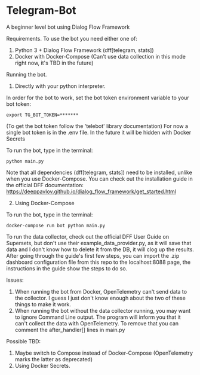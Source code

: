 # Telegram-Bot
A beginner level bot using Dialog Flow Framework

Requirements. 
To use the bot you need either one of: 
1. Python 3 + Dialog Flow Framework (dff[telegram, stats])
2. Docker with Docker-Compose (Can't use data collection in this mode right now, it's TBD in the future)

Running the bot.
1. Directly with your python interpreter.

In order for the bot to work, set the bot token environment variable to your bot token:
```commandline
export TG_BOT_TOKEN=*******
```
(To get the bot token follow the 'telebot' library documentation)
For now a single bot token is in the .env file. In the future it will be hidden with Docker Secrets

To run the bot, type in the terminal:
```commandline
python main.py
```
Note that all dependencies (dff[telegram, stats]) need to be installed, unlike when you use Docker-Compose.
You can check out the installation guide in the official DFF documentation:
https://deeppavlov.github.io/dialog_flow_framework/get_started.html

2. Using Docker-Compose
   
To run the bot, type in the terminal:
```commandline
docker-compose run bot python main.py
```

To run the data collector, check out the official DFF User Guide on Supersets, but don't use their example_data_provider.py, as it will save that data and I don't know how to delete it from the DB, it will clog up the results. After going through the guide's first few steps, you can import the .zip dashboard configuration file from this repo to the localhost:8088 page, the instructions in the guide show the steps to do so.

Issues:
1. When running the bot from Docker, OpenTelemetry can't send data to the collector. I guess I just don't know enough about the two of these things to make it work.
2. When running the bot without the data collector running, you may want to ignore Command Line output. The program will inform you that it can't collect the data with OpenTelemetry. To remove that you can comment the after_handler[] lines in main.py
   
Possible TBD:
1. Maybe switch to Compose instead of Docker-Compose (OpenTelemetry marks the latter as deprecated)
2. Using Docker Secrets.
